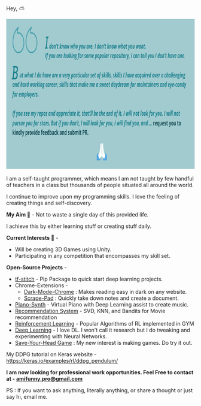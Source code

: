 Hey, :partly_sunny:

<p align="center">
    <img src="Readme.png" alt="Image" width="900" height="400" />
</p>

I am a self-taught programmer, which means I am not taught by few handful of teachers in a class but thousands of people situated all around the world.

I continue to improve upon my programming skills. I love the feeling of creating things and self-discovery.

**My Aim :dart:** - Not to waste a single day of this provided life.

I achieve this by either learning stuff or creating stuff daily.

**Current Interests :rocket:** -

 - Will be creating 3D Games using Unity.
 - Participating in any competition that encompasses my skill set.

**Open-Source Projects** - 

 - [tf-stitch](https://github.com/amifunny/tf-stitch) -  Pip Package to quick start deep learning projects.
 - Chrome-Extensions -
	 - [Dark-Mode-Chrome](https://github.com/amifunny/Dark_Mode_Chrome) : Makes reading easy in dark on any website.
	- [Scrape-Pad](https://github.com/amifunny/Scrape-Pad-Browser-Extension) : Quickly take down notes and create a document.
- [Piano-Synth](https://github.com/amifunny/Piano-Synth) - Virtual Piano with Deep Learning assist to create music.
- [Recommendation System](https://github.com/amifunny/likely) - SVD, KNN, and Bandits for Movie recommendation
- [Reinforcement Learning](https://github.com/amifunny/Reinforce_Adventure) - Popular Algorithms of RL implemented in GYM
- [Deep Learning](https://github.com/amifunny/Deep-Learning-Notebook) - I love DL. I won't call it research but I do tweaking and experimenting with Neural Networks.
- [Save-Your-Head Game](https://github.com/amifunny/Save-Your-Head) : My new interest is making games. Do try it out.

My DDPG tutorial on Keras website - https://keras.io/examples/rl/ddpg_pendulum/

**I am now looking for professional work opportunities. Feel Free to contact at - amifunny.pro@gmail.com** 

PS : If you want to ask anything, literally anything, or share a thought or just say hi, email me.
